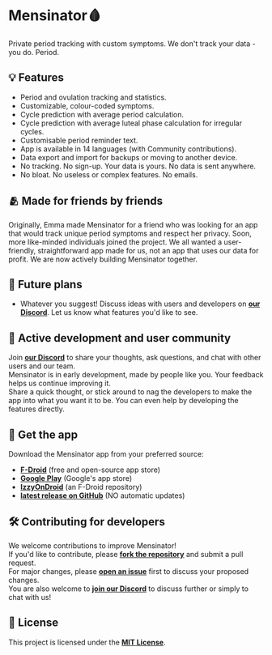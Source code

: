 # Mensinator🩸
Private period tracking with custom symptoms. We don't track your data - you do. Period.

## 💡 Features
- Period and ovulation tracking and statistics.
- Customizable, colour-coded symptoms.
- Cycle prediction with average period calculation.
- Cycle prediction with average luteal phase calculation for irregular cycles.
- Customisable period reminder text.
- App is available in 14 languages (with Community contributions).
- Data export and import for backups or moving to another device.
- No tracking. No sign-up. Your data is yours. No data is sent anywhere.
- No bloat. No useless or complex features. No emails.

## 🫂 Made for friends by friends
Originally, Emma made Mensinator for a friend who was looking for an app that would track unique period symptoms and respect her privacy.
Soon, more like-minded individuals joined the project. 
We all wanted a user-friendly, straightforward app made for us, not an app that uses our data for profit. We are now actively building Mensinator together. 

## 🔮 Future plans
- Whatever you suggest! Discuss ideas with users and developers on **[our Discord](https://discord.gg/tHA2k3bFRN)**. Let us know what features you'd like to see.

## 🤝 Active development and user community
Join **[our Discord](https://discord.gg/tHA2k3bFRN)** to share your thoughts, ask questions, and chat with other users and our team.  
Mensinator is in early development, made by people like you. Your feedback helps us continue improving it.  
Share a quick thought, or stick around to nag the developers to make the app into what you want it to be. You can even help by developing the features directly.

## 💾 Get the app
Download the Mensinator app from your preferred source:
- **[F-Droid](https://f-droid.org/en/packages/com.mensinator.app/)** (free and open-source app store)
- **[Google Play](https://play.google.com/store/apps/details?id=com.mensinator.app)** (Google's app store)
- **[IzzyOnDroid](https://apt.izzysoft.de/fdroid/index/apk/com.mensinator.app)** (an F-Droid repository)
- **[latest release on GitHub](https://github.com/EmmaTellblom/Mensinator/releases/latest)** (NO automatic updates)

## 🛠️ Contributing for developers
We welcome contributions to improve Mensinator!  
If you'd like to contribute, please **[fork the repository](https://github.com/EmmaTellblom/Mensinator/fork)** and submit a pull request.  
For major changes, please **[open an issue](https://github.com/EmmaTellblom/Mensinator/issues/new/choose)** first to discuss your proposed changes.  
You are also welcome to **[join our Discord](https://discord.gg/tHA2k3bFRN)** to discuss further or simply to chat with us!

## 📜 License
This project is licensed under the **[MIT License](https://github.com/EmmaTellblom/Mensinator/blob/main/LICENSE)**.  
